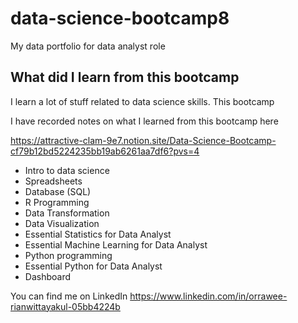 # data-science-bootcamp8
My data portfolio for data analyst role

## What did I learn from this bootcamp

I learn a lot of stuff related to data science skills. This bootcamp

I have recorded notes on what I learned from this bootcamp here

https://attractive-clam-9e7.notion.site/Data-Science-Bootcamp-cf79b12bd5224235bb19ab6261aa7df6?pvs=4

- Intro to data science
- Spreadsheets
- Database (SQL)
- R Programming
- Data Transformation
- Data Visualization
- Essential Statistics for Data Analyst
- Essential Machine Learning for Data Analyst
- Python programming
- Essential Python for Data Analyst
- Dashboard
  
You can find me on LinkedIn https://www.linkedin.com/in/orrawee-rianwittayakul-05bb4224b
